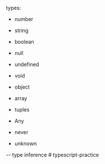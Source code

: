 types:

- number
- string
- boolean

- null
- undefined
- void

- object
- array
- tuples

- Any
- never
- unknown

-- type inference
#   t y p e s c r i p t - p r a c t i c e  
 